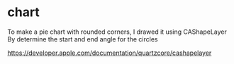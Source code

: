 # chart  

To make a pie chart with rounded corners, I drawed it using CAShapeLayer
By determine the start and end angle for the circles


https://developer.apple.com/documentation/quartzcore/cashapelayer
